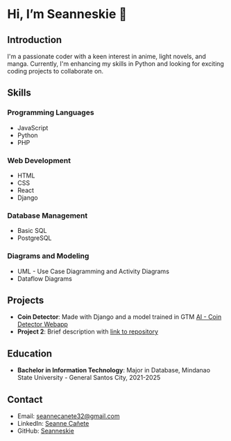 # Hi, I’m Seanneskie 👋

## Introduction
I'm a passionate coder with a keen interest in anime, light novels, and manga. Currently, I'm enhancing my skills in Python and looking for exciting coding projects to collaborate on.

## Skills

### Programming Languages
- JavaScript
- Python
- PHP

### Web Development
- HTML
- CSS
- React
- Django

### Database Management
- Basic SQL
- PostgreSQL

### Diagrams and Modeling
- UML - Use Case Diagramming and Activity Diagrams
- Dataflow Diagrams

## Projects
- **Coin Detector**: Made with Django and a model trained in GTM [AI - Coin Detector Webapp](https://github.com/Seanneskie/AI-coin-detector-django.git)
- **Project 2**: Brief description with [link to repository](https://github.com/Seanneskie/AI-coin-detector-django.git)

## Education
- **Bachelor in Information Technology**: Major in Database, Mindanao State University - General Santos City, 2021-2025

## Contact
- Email: [seannecanete32@gmail.com](mailto:seannecanete32@gmail.com)
- LinkedIn: [Seanne Cañete](https://www.linkedin.com/in/seanne-ca%C3%B1ete-8b09322a1/)
- GitHub: [Seanneskie](https://github.com/Seanneskie)

